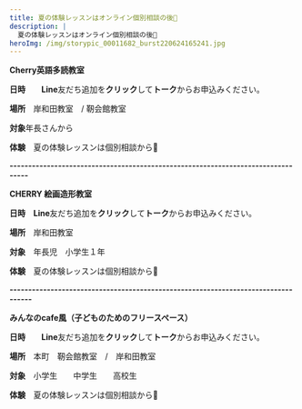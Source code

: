 ```yaml
---
title: 夏の体験レッスンはオンライン個別相談の後🍒
description: |
  夏の体験レッスンはオンライン個別相談の後🍒
heroImg: /img/storypic_00011682_burst220624165241.jpg
---
```

**Cherry英語多読教室**  

**日時**　　**Line**友だち追加を**クリック**して**トーク**からお申込みください。

**場所**　岸和田教室　/   靭会館教室　

**対象**年長さんから

**体験**　夏の体験レッスンは個別相談から🍒



**\---------------------------------------------------------------------------------**

**CHERRY 絵画造形教室**

**日時**　**Line**友だち追加を**クリック**して**トーク**からお申込みください。

**場所**　岸和田教室

**対象**　年長児　小学生１年　　

**体験**　夏の体験レッスンは個別相談から🍒



**\----------------------------------------------------------------------------------**

**みんなのcafe風（子どものためのフリースペース）**

**日時**　　**Line**友だち追加を**クリック**して**トーク**からお申込みください。

**場所**　本町　靭会館教室　/　岸和田教室

**対象**　小学生　　中学生　　高校生

**体験**　夏の体験レッスンは個別相談から🍒
